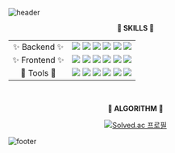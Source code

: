 ![header](https://capsule-render.vercel.app/api?type=waving&color=47C83E&height=80&section=header&text=%&fontSize=50)
<div align="center">
    <p><strong> 🌟 SKILLS 🌟 </strong></p>
  <div>
    <table>
         <tr>
        <td align="center"> ✨ Backend ✨ </td>
        <td align="center">
          <img src="https://img.shields.io/badge/java-4B4B77?style=flat-square&logo=java&logoColor=000000"/>
            <img src="https://img.shields.io/badge/spring-6DB33F?style=flat-square&logo=spring&logoColor=000000"/> 
          <img src="https://img.shields.io/badge/springboot-6DB33F?style=flat-square&logo=springboot&logoColor=000000"/> 
          <img src="https://img.shields.io/badge/mysql-4479A1?style=flat-square&logo=mysql&logoColor=000000"/>
             <img src="https://img.shields.io/badge/jpa-6DB33F?style=flat-square&logo=jpa&logoColor=000000"/>
              <img src="https://img.shields.io/badge/amazonec2-FF9900?style=flat-square&logo=amazonec2&logoColor=000000"/>
        </td>
      </tr>
      <tr>
        <td align="center"> ✨ Frontend ✨ </td>
        <td align="center">
          <img src="https://img.shields.io/badge/javascript-F7DF1E?style=flat-square&logo=javascript&logoColor=000000"/> 
          <img src="https://img.shields.io/badge/react-61DAFB?style=flat-square&logo=react&logoColor=000000"/> 
          <img src="https://img.shields.io/badge/vuejs-4FC08D?style=flat-square&logo=vuedotjs&logoColor=000000"/>
            <img src="https://img.shields.io/badge/html5-E34F26?style=flat-square&logo=html5&logoColor=000000"/> 
          <img src="https://img.shields.io/badge/css3-1572B6?style=flat-square&logo=css3&logoColor=000000"/>
          <img src="https://img.shields.io/badge/tailwindcss-06B6D4?style=flat-square&logo=tailwindcss&logoColor=000000"/>
        </td>
      </tr>
         <tr>
        <td align="center">  💎 Tools 💎 </td>
            <td align="center">
              <img src="https://img.shields.io/badge/webstorm-007ACC?style=flat-square&logo=webstorm&logoColor=000000"/>
              <img src="https://img.shields.io/badge/intelij-006600?style=flat-square&logo=intelij&logoColor=000000"/>
              <img src="https://img.shields.io/badge/jira-0052CC?style=flat-square&logo=jira&logoColor=000000"/>
              <img src="https://img.shields.io/badge/postman-FF6C37?style=flat-square&logo=postman&logoColor=000000"/>
              <img src="https://img.shields.io/badge/swagger-85EA2D?style=flat-square&logo=swagger&logoColor=000000"/>
              <img src="https://img.shields.io/badge/figma-F24E1E?style=flat-square&logo=figma&logoColor=000000"/>
            </td>
        </td>
      </tr>
    </table>
  </div>
</div>
<br />
<div align="center">
    <p><strong> 🔰 ALGORITHM 🔰 </strong></p>




[![Solved.ac
프로필](http://mazassumnida.wtf/api/mini/generate_badge?boj=ar77gt)](https://solved.ac/ar77gt)
</div>

![footer](https://capsule-render.vercel.app/api?type=waving&color=47C83E&height=80&section=footer&text=%&fontSize=50)



<!--    <tr>
        <td align="center">  ✨ Infra ✨ </td>
            <td align="center">
              <img src="https://img.shields.io/badge/jenkins-D24939?style=flat-square&logo=jenkins&logoColor=000000"/>
              <img src="https://img.shields.io/badge/docker-2496ED?style=flat-square&logo=docker&logoColor=000000"/>
              <img src="https://img.shields.io/badge/nginx-009639?style=flat-square&logo=nginx&logoColor=000000"/> 
            
            </td>
        </td> 
      </tr> -->
